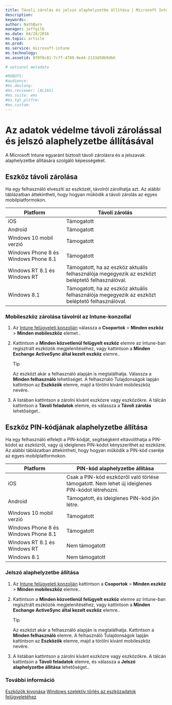 ```yaml
---
title: Távoli zárolás és jelszó alaphelyzetbe állítása | Microsoft Intune
description:
keywords:
author: NathBarn
manager: jeffgilb
ms.date: 04/28/2016
ms.topic: article
ms.prod:
ms.service: microsoft-intune
ms.technology:
ms.assetid: 970f8c81-7c7f-4789-9ed4-2133d50b9db6

# optional metadata

#ROBOTS:
#audience:
#ms.devlang:
#ms.reviewer: [ALIAS]
#ms.suite: ems
#ms.tgt_pltfrm:
#ms.custom:
---
```

# Az adatok védelme távoli zárolással és jelszó alaphelyzetbe állításával
A Microsoft Intune egyaránt biztosít távoli zárolásra és a jelszavak alaphelyzetbe állítására szolgáló képességeket.

## Eszköz távoli zárolása
Ha egy felhasználó elveszíti az eszközét, távolról zárolhatja azt. Az alábbi táblázatban áttekintheti, hogy hogyan működik a távoli zárolás az egyes mobilplatformokon.

|Platform|Távoli zárolás|
|------------|---------------|
|iOS|Támogatott|
|Android|Támogatott|
|Windows 10 mobil verzió|Támogatott|
|Windows Phone 8 és Windows Phone 8.1|Támogatott|
|Windows RT 8.1 és Windows RT|Támogatott, ha az eszköz aktuális felhasználója megegyezik az eszközt beléptető felhasználóval.|
|Windows 8.1|Támogatott, ha az eszköz aktuális felhasználója megegyezik az eszközt beléptető felhasználóval.|


### Mobileszköz zárolása távolról az Intune-konzollal

1.  Az [Intune felügyeleti konzolján](https://manage.microsoft.com/) válassza a **Csoportok** &gt; **Minden eszköz** &gt; **Minden mobileszköz** elemet..

2.  Kattintson a **Minden közvetlenül felügyelt eszköz** elemre az Intune-ban regisztrált eszközök megjelenítéséhez, vagy kattintson a **Minden Exchange ActiveSync által kezelt eszköz** elemre..

    > [!TIP]
    > Az eszközt akár a felhasználó alapján is megtalálhatja. Válassza a **Minden felhasználó** lehetőséget. A felhasználó Tulajdonságok lapján kattintson az **Eszközök** elemre, majd a törölni kívánt mobileszköz nevére.

3.  A listában kattintson a zárolni kívánt eszközre vagy eszközökre. A tálcán kattintson a **Távoli feladatok** elemre, és válassza a **Távoli zárolás** lehetőséget..

## Eszköz PIN-kódjának alaphelyzetbe állítása
Ha egy felhasználó elfelejti a PIN-kódját, segítségként eltávolíthatja a PIN-kódot az eszközről, vagy új ideiglenes PIN-kódot kényszeríthet az eszközre. Az alábbi táblázatban áttekintheti, hogy hogyan működik a PIN-kód cseréje az egyes mobilplatformokon.

|Platform|PIN-kód alaphelyzetbe állítása|
|------------|------------------|
|iOS|Csak a PIN-kód eszközről való törlése támogatott. Nem lehet új ideiglenes PIN-kódot létrehozni.|
|Android|Támogatott, és ideiglenes PIN-kód jön létre.|
|Windows 10 mobil verzió|Támogatott|
|Windows Phone 8 és Windows Phone 8.1|Támogatott|
|Windows RT 8.1 és Windows RT|Nem támogatott|
|Windows 8.1|Nem támogatott|

### Jelszó alaphelyzetbe állítása

1.  Az [Intune felügyeleti konzolján](https://manage.microsoft.com/) kattintson a **Csoportok** &gt; **Minden eszköz** &gt; **Minden mobileszköz** elemre..

2.  Kattintson a **Minden közvetlenül felügyelt eszköz** elemre az Intune-ban regisztrált eszközök megjelenítéséhez, vagy kattintson a **Minden Exchange ActiveSync által kezelt eszköz** elemre..

    > [!TIP]
    > Az eszközt akár a felhasználó alapján is megtalálhatja. Kattintson a **Minden felhasználó** elemre. A felhasználó Tulajdonságok lapján kattintson az **Eszközök** elemre, majd a törölni kívánt mobileszköz nevére.

3.  A listában kattintson a zárolni kívánt eszközre vagy eszközökre. A tálcán kattintson a **Távoli feladatok** elemre, és válassza a **Jelszó alaphelyzetbe állítása** lehetőséget..


### További információ
[Eszközök kivonása](retire-devices-from-microsoft-intune-management.md)
[Windows szelektív törlés az eszközadatok felügyeletéhez](http://technet.microsoft.com/library/dn486874.aspx)


<!--HONumber=May16_HO1-->


